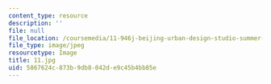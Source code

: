 ```yaml
---
content_type: resource
description: ''
file: null
file_location: /coursemedia/11-946j-beijing-urban-design-studio-summer-2004/5867624c873b9db8042de9c45b4bb85e_11.jpg
file_type: image/jpeg
resourcetype: Image
title: 11.jpg
uid: 5867624c-873b-9db8-042d-e9c45b4bb85e
---
```

